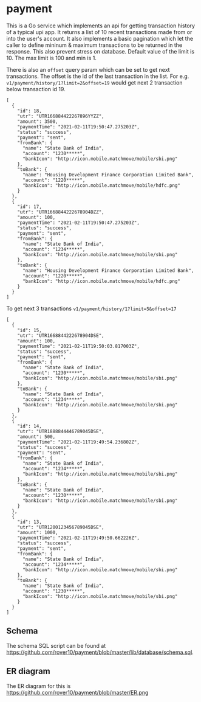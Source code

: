 # payment
This is a Go service which implements an api for getting transaction history of a typical upi app. It returns a list of 10 recent transactions made from or into the user's account. It also implements a basic pagination which let the caller to define mininum & maximum transactions to be returned in the response. This also prevent stress on database. Default value of the  limit is 10. The max limit is 100 and min is 1.

There is also an ``offset`` query param which can be set to get next transactions. The offset is the id of the last transaction in the list.
For e.g. ``v1/payment/history/1?limit=2&offset=19`` would get next 2 transaction below transaction id 19.

```
[
  {
    "id": 18,
    "utr": "UTR166884422267896YYZZ",
    "amount": 3500,
    "paymentTime": "2021-02-11T19:50:47.275203Z",
    "status": "success",
    "payment": "sent",
    "fromBank": {
      "name": "State Bank of India",
      "account": "1230*****",
      "bankIcon": "http://icon.mobile.matchmove/mobile/sbi.png"
    },
    "toBank": {
      "name": "Housing Development Finance Corporation Limited Bank",
      "account": "1220*****",
      "bankIcon": "http://icon.mobile.matchmove/mobile/hdfc.png"
    }
  },
  {
    "id": 17,
    "utr": "UTR1668844222678904DZZ",
    "amount": 100,
    "paymentTime": "2021-02-11T19:50:47.275203Z",
    "status": "success",
    "payment": "sent",
    "fromBank": {
      "name": "State Bank of India",
      "account": "1234*****",
      "bankIcon": "http://icon.mobile.matchmove/mobile/sbi.png"
    },
    "toBank": {
      "name": "Housing Development Finance Corporation Limited Bank",
      "account": "1220*****",
      "bankIcon": "http://icon.mobile.matchmove/mobile/hdfc.png"
    }
  }
]
```

To get next 3 transactions ``v1/payment/history/1?limit=5&offset=17``

```
[
  {
    "id": 15,
    "utr": "UTR1668844222678904DSE",
    "amount": 100,
    "paymentTime": "2021-02-11T19:50:03.817003Z",
    "status": "success",
    "payment": "sent",
    "fromBank": {
      "name": "State Bank of India",
      "account": "1230*****",
      "bankIcon": "http://icon.mobile.matchmove/mobile/sbi.png"
    },
    "toBank": {
      "name": "State Bank of India",
      "account": "1234*****",
      "bankIcon": "http://icon.mobile.matchmove/mobile/sbi.png"
    }
  },
  {
    "id": 14,
    "utr": "UTR1888844446789045DSE",
    "amount": 500,
    "paymentTime": "2021-02-11T19:49:54.236802Z",
    "status": "success",
    "payment": "sent",
    "fromBank": {
      "name": "State Bank of India",
      "account": "1234*****",
      "bankIcon": "http://icon.mobile.matchmove/mobile/sbi.png"
    },
    "toBank": {
      "name": "State Bank of India",
      "account": "1230*****",
      "bankIcon": "http://icon.mobile.matchmove/mobile/sbi.png"
    }
  },
  {
    "id": 13,
    "utr": "UTR1200123456789045DSE",
    "amount": 1000,
    "paymentTime": "2021-02-11T19:49:50.662226Z",
    "status": "success",
    "payment": "sent",
    "fromBank": {
      "name": "State Bank of India",
      "account": "1234*****",
      "bankIcon": "http://icon.mobile.matchmove/mobile/sbi.png"
    },
    "toBank": {
      "name": "State Bank of India",
      "account": "1230*****",
      "bankIcon": "http://icon.mobile.matchmove/mobile/sbi.png"
    }
  }
]
```

## Schema
The schema SQL script can be found at https://github.com/rover10/payment/blob/master/lib/database/schema.sql. 


## ER diagram
The ER diagram for this is   https://github.com/rover10/payment/blob/master/ER.png
 
